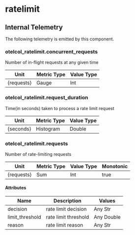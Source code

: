 [comment]: <> (Code generated by mdatagen. DO NOT EDIT.)

# ratelimit

## Internal Telemetry

The following telemetry is emitted by this component.

### otelcol_ratelimit.concurrent_requests

Number of in-flight requests at any given time

| Unit | Metric Type | Value Type |
| ---- | ----------- | ---------- |
| {requests} | Gauge | Int |

### otelcol_ratelimit.request_duration

Time(in seconds) taken to process a rate limit request

| Unit | Metric Type | Value Type |
| ---- | ----------- | ---------- |
| {seconds} | Histogram | Double |

### otelcol_ratelimit.requests

Number of rate-limiting requests

| Unit | Metric Type | Value Type | Monotonic |
| ---- | ----------- | ---------- | --------- |
| {requests} | Sum | Int | true |

#### Attributes

| Name | Description | Values |
| ---- | ----------- | ------ |
| decision | rate limit decision | Any Str |
| limit_threshold | rate limit threshold | Any Double |
| reason | rate limit reason | Any Str |
